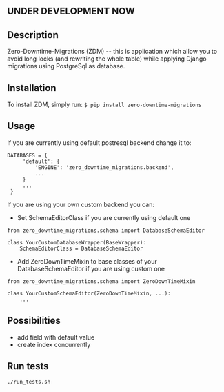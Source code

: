 ## UNDER DEVELOPMENT NOW

## Description

Zero-Downtime-Migrations (ZDM) -- this is application which allow you to avoid long locks (and rewriting the whole table)
while applying Django migrations using PostgreSql as database.

## Installation
To install ZDM, simply run:
`$ pip install zero-downtime-migrations`

## Usage
If you are currently using default postresql backend change it to:
```
DATABASES = {
     'default': {
         'ENGINE': 'zero_downtime_migrations.backend',
         ...
     }
     ...
 }
```

If you are using your own custom backend you can:
- Set SchemaEditorClass if you are currently using default one
```
from zero_downtime_migrations.schema import DatabaseSchemaEditor

class YourCustomDatabaseWrapper(BaseWrapper):
    SchemaEditorClass = DatabaseSchemaEditor
```
- Add ZeroDownTimeMixin to base classes of your DatabaseSchemaEditor
if you are using custom one
```
from zero_downtime_migrations.schema import ZeroDownTimeMixin

class YourCustomSchemaEditor(ZeroDownTimeMixin, ...):
    ...
```

## Possibilities
- add field with default value
- create index concurrently

## Run tests

`./run_tests.sh`
